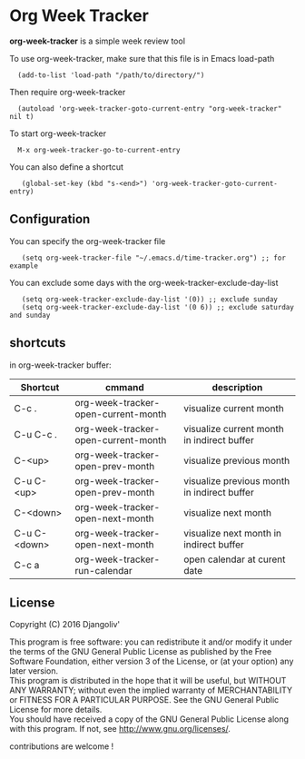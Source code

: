 # Org Week Tracker

**org-week-tracker** is a simple week review tool

To use org-week-tracker, make sure that this file is in Emacs load-path  
``` emacs-lisp
  (add-to-list 'load-path "/path/to/directory/")
```

Then require org-week-tracker  
``` emacs-lisp
  (autoload 'org-week-tracker-goto-current-entry "org-week-tracker" nil t)
```

To start org-week-tracker  
``` emacs-lisp
  M-x org-week-tracker-go-to-current-entry
```
You can also define a shortcut
``` emacs-lisp
   (global-set-key (kbd "s-<end>") 'org-week-tracker-goto-current-entry)
```

## Configuration

You can specify the org-week-tracker file
``` emacs-lisp
   (setq org-week-tracker-file "~/.emacs.d/time-tracker.org") ;; for example
```
You can exclude some days with the org-week-tracker-exclude-day-list
``` emacs-lisp
   (setq org-week-tracker-exclude-day-list '(0)) ;; exclude sunday
   (setq org-week-tracker-exclude-day-list '(0 6)) ;; exclude saturday and sunday
```

## shortcuts
in org-week-tracker buffer:

| Shortcut       | cmmand                              | description                                 |
| -------------- | ----------------------------------- | ------------------------------------------- |
| C-c .          | org-week-tracker-open-current-month | visualize current month                     |
| C-u C-c .      | org-week-tracker-open-current-month | visualize current month in indirect buffer  |
| C-\<up\>       | org-week-tracker-open-prev-month    | visualize previous month                    |
| C-u C-\<up\>   | org-week-tracker-open-prev-month    | visualize previous month in indirect buffer |
| C-\<down\>     | org-week-tracker-open-next-month    | visualize next month                        |
| C-u C-\<down\> | org-week-tracker-open-next-month    | visualize next month in indirect buffer     |
| C-c a          | org-week-tracker-run-calendar       | open calendar at curent date                |

## License

Copyright (C) 2016 Djangoliv'

This program is free software: you can redistribute it and/or modify it under the terms of the GNU General Public License as published by the Free Software Foundation, either version 3 of the License, or (at your option) any later version.  
This program is distributed in the hope that it will be useful, but WITHOUT ANY WARRANTY; without even the implied warranty of MERCHANTABILITY or FITNESS FOR A PARTICULAR PURPOSE. See the GNU General Public License for more details.  
You should have received a copy of the GNU General Public License along with this program. If not, see http://www.gnu.org/licenses/.  

contributions are welcome !
